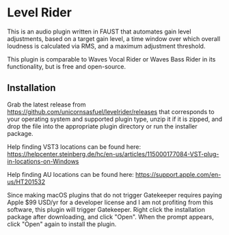 # Level Rider
This is an audio plugin written in FAUST that automates gain level adjustments, based on a target gain level, a time window over which overall loudness is calculated via RMS, and a maximum adjustment threshold.

This plugin is comparable to Waves Vocal Rider or Waves Bass Rider in its functionality, but is free and open-source.

## Installation

Grab the latest release from https://github.com/unicornsasfuel/levelrider/releases that corresponds to your operating system and supported plugin type, unzip it if it is zipped, and drop the file into the appropriate plugin directory or run the installer package.

Help finding VST3 locations can be found here: https://helpcenter.steinberg.de/hc/en-us/articles/115000177084-VST-plug-in-locations-on-Windows

Help finding AU locations can be found here: https://support.apple.com/en-us/HT201532

Since making macOS plugins that do not trigger Gatekeeper requires paying Apple $99 USD/yr for a developer license and I am not profiting from this software, this plugin will trigger Gatekeeper. Right click the installation package after downloading, and click "Open". When the prompt appears, click "Open" again to install the plugin.
